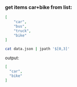 
### get items car+bike from list:
```json
[
    "car",
    "bus",
    "truck",
    "bike"
]
```

```bash
cat data.json | jpath '$[0,3]'
```

output:
```json
[
  "car",
  "bike"
]
```
